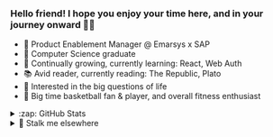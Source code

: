### Hello friend! I hope you enjoy your time here, and in your journey onward 🙏🏾

- 📱 Product Enablement Manager @ Emarsys x SAP
- 👾 Computer Science graduate
- 🌱 Continually growing, currently learning: React, Web Auth
- 📚 Avid reader, currently reading: The Republic, Plato
- 💭 Interested in the big questions of life
- 🏀 Big time basketball fan & player, and overall fitness enthusiast

<details>
  <summary>:zap: GitHub Stats</summary>

<a href="https://github.com/aadilk96/aadilk96">
  <img align="center" src="https://github-readme-stats.vercel.app/api/top-langs/?username=aadilk96&hide=java,html&title_color=ffffff&text_color=c9cacc&icon_color=2bbc8a&bg_color=1d1f21" />
</a>
<a href="https://github.com/aadilk96/aadilk96">
  <img align="center" src="https://github-readme-stats.vercel.app/api?username=aadilk96&show_icons=true&line_height=27&count_private=true&title_color=ffffff&text_color=c9cacc&icon_color=2bbc8a&bg_color=1d1f21" alt="Aadil's GitHub Stats" />
</a>
</details>

<details>
  <summary>🔎 Stalk me elsewhere</summary>

[<img align="left" alt="aadilk96 | LinkedIn" width="22px" src="https://cdn.jsdelivr.net/npm/simple-icons@v3/icons/linkedin.svg" />][linkedin]
[<img align="left" alt="aadilk96 | Goodreads" width="22px" src="https://cdn.jsdelivr.net/npm/simple-icons@v3/icons/linkedin.svg" />][[goodreads]]
[<img align="left" alt="aadilk96 | Instagram" width="22px" src="https://www.flaticon.com/svg/vstatic/svg/174/174855.svg?token=exp=1610736218~hmac=94acc3d685b452a98fe155a1e1178518" />][instagram]
</details>

[goodreads]: https://www.goodreads.com/user/show/104945614-aadil-kumar
[instagram]: https://instagram.com/codeSTACKr
[linkedin]: https://linkedin.com/in/codeSTACKr